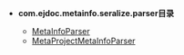 





- **com.ejdoc.metainfo.seralize.parser目录**

	- [MetaInfoParser](metaInfoSeralize/com/ejdoc/metainfo/seralize/parser/MetaInfoParser.md)
	- [MetaProjectMetaInfoParser](metaInfoSeralize/com/ejdoc/metainfo/seralize/parser/MetaProjectMetaInfoParser.md)
